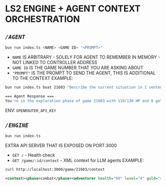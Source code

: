 # LS2 ENGINE + AGENT CONTEXT ORCHESTRATION

## ***`/AGENT`***
```bash
bun run index.ts <NAME> <GAME ID> "<PROMPT>"
```
- `NAME` IS ARBITRARY - SOLELY FOR AGENT TO REMEMBER IN MEMORY - NOT LINKED TO CONTROLLER ADDRESS
- `GAME ID` IS THE GAME NUMBER THAT YOU ARE ASKING ABOUT
- `"PROMPT"` IS THE PROMPT TO SEND THE AGENT, THIS IS ADDITIONAL TO THE CONTEXT
EXAMPLE: 
```bash
bun run index.ts boat 21603 "Describe the current situation in 1 sentence."
```
```bash
=== Agent Response ===
You're in the exploration phase of game 21603 with 116/130 HP and 6 gold, equipped with a Ghost Wand and mixed-tier gear (several tier-5 pieces), carrying a Short Sword, and the market offers 1g healing potions (10 HP) plus a few low-cost hide/cloth items.
```
ENV: `OPENROUTER_API_KEY`

## ***`/ENGINE`***
```bash
bun run index.ts
```
EXTRA API SERVER THAT IS EXPOSED ON PORT 3000
- `GET /` - Health check
- `GET /game/:id/context` - XML context for LLM agents
EXAMPLE:
```bash
curl http://localhost:3000/game/21603/context
```
```xml
<context><phase>combat</phase><adventurer health="99" level="4" gold="4" xp="19"/><stats str="4" dex="3" vit="2" int="1" wis="1" cha="4"/><equipment weapon="Ghost Wand:L3:T1" chest="Shirt:L3:T5" head="Helm:L3:T5" waist="Linen Sash:L3:T4" foot="Divine Slippers:L3:T1" hand="Leather Gloves:L3:T5" neck="None" ring="None"/><beast name="Wolf" health="21" level="12" tier="5"/><damage player="4" critical="7" beast="15"/><collectable shiny="false" animated="false" eligible="false"/><flee chance="75"/><estimate>Win in 6 rounds, take 40 damage</estimate></context>
```
